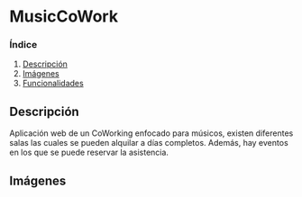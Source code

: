 # MusicCoWork

### Índice
1. [Descripción](#descripcion)
2. [Imágenes](#imagenes)
3. [Funcionalidades](#funciones)

##  <div id = "descripcion"> Descripción
Aplicación web de un CoWorking enfocado para músicos, existen diferentes salas las cuales se pueden alquilar a días completos. Además, hay eventos en los que se puede reservar la asistencia.

##  <div id = "imagenes"> Imágenes

